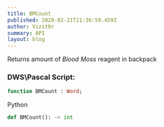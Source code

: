 ```yaml
---
title: BMCount
published: 2020-02-21T21:36:59.459Z
author: Vizit0r
summary: API
layout: blog
---
```


 

Returns amount of *Blood Moss* reagent in backpack


 ### DWS\Pascal Script:

```pascal
function BMCount : Word;
```


Python

```python
def BMCount(): -> int
```


